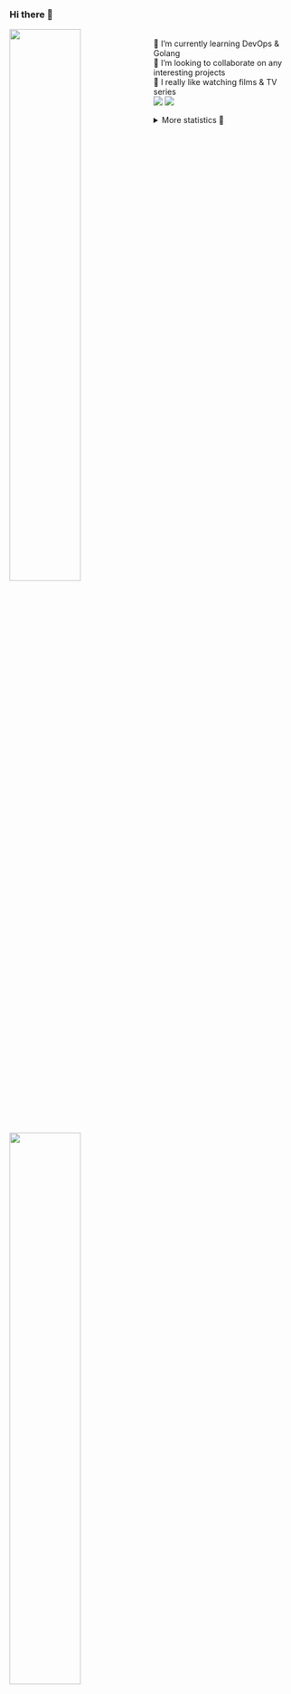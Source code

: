 ### Hi there 👋


[<img align="left" width="50%" src="https://github-readme-stats.vercel.app/api?username=rufusnufus&hide=issues&show_icons=true&count_private=true&theme=transparent&title_color=FF6F40&text_color=FBF9F8&icon_color=F48242&hide_border=true&hide_title=true#gh-dark-mode-only">](https://metrics.lecoq.io/rufusnufus#gh-dark-mode-only)
[<img align="left" width="50%" src="https://github-readme-stats.vercel.app/api?username=rufusnufus&hide=issues&show_icons=true&count_private=true&theme=transparent&title_color=FF6533&text_color=4D4644&icon_color=FF8038&hide_border=true&hide_title=true#gh-light-mode-only">](https://metrics.lecoq.io/rufusnufus#gh-light-mode-only)

<p>
  <br>
  🌱 I’m currently learning DevOps & Golang</br>
  👯 I’m looking to collaborate on any interesting projects</br>
  🎥 I really like watching films & TV series</br>
  <a href="https://linkedin.com/in/rufusnufus"><img src="https://img.shields.io/badge/linkedin-0077B5.svg?style=for-the-badge&logo=linkedin&logoColor=white"/></a>
  <a href="https://t.me/rufusnufus"><img src="https://img.shields.io/badge/-telegram-black?style=for-the-badge&color=blue&logo=telegram"/></a>
</p>

<p text-align="left">
<details>
  <summary>More statistics 👀</summary><br/>

<!--START_SECTION:waka-->
![Code Time](http://img.shields.io/badge/Code%20Time-724%20hrs%2027%20mins-blue)

![Profile Views](http://img.shields.io/badge/Profile%20Views-0-blue)

**I'm an Early 🐤** 

```text
🌞 Morning                16455 commits       ██████░░░░░░░░░░░░░░░░░░░   22.60 % 
🌆 Daytime                42075 commits       ██████████████░░░░░░░░░░░   57.79 % 
🌃 Evening                12849 commits       ████░░░░░░░░░░░░░░░░░░░░░   17.65 % 
🌙 Night                  1428 commits        ░░░░░░░░░░░░░░░░░░░░░░░░░   01.96 % 
```
📅 **I'm Most Productive on Monday** 

```text
Monday                   15621 commits       █████░░░░░░░░░░░░░░░░░░░░   21.46 % 
Tuesday                  13481 commits       █████░░░░░░░░░░░░░░░░░░░░   18.52 % 
Wednesday                15211 commits       █████░░░░░░░░░░░░░░░░░░░░   20.89 % 
Thursday                 14008 commits       █████░░░░░░░░░░░░░░░░░░░░   19.24 % 
Friday                   12304 commits       ████░░░░░░░░░░░░░░░░░░░░░   16.90 % 
Saturday                 1477 commits        █░░░░░░░░░░░░░░░░░░░░░░░░   02.03 % 
Sunday                   705 commits         ░░░░░░░░░░░░░░░░░░░░░░░░░   00.97 % 
```


📊 **This Week I Spent My Time On** 

```text
💬 Programming Languages: 
HCL                      2 hrs 48 mins       ████████████░░░░░░░░░░░░░   48.66 % 
Other                    2 hrs 26 mins       ███████████░░░░░░░░░░░░░░   42.21 % 
Terraform                16 mins             █░░░░░░░░░░░░░░░░░░░░░░░░   04.87 % 
YAML                     12 mins             █░░░░░░░░░░░░░░░░░░░░░░░░   03.69 % 
Git Config               1 min               ░░░░░░░░░░░░░░░░░░░░░░░░░   00.29 % 

🔥 Editors: 
VS Code                  3 hrs 20 mins       ██████████████░░░░░░░░░░░   57.82 % 
iTerm2                   2 hrs 26 mins       ███████████░░░░░░░░░░░░░░   42.18 % 
```

**I Mostly Code in Go** 

```text
Go                       40 repos            █████░░░░░░░░░░░░░░░░░░░░   21.62 % 
Python                   17 repos            ██░░░░░░░░░░░░░░░░░░░░░░░   09.19 % 
Smarty                   12 repos            ██░░░░░░░░░░░░░░░░░░░░░░░   06.49 % 
HCL                      8 repos             █░░░░░░░░░░░░░░░░░░░░░░░░   04.32 % 
Kotlin                   8 repos             █░░░░░░░░░░░░░░░░░░░░░░░░   04.32 % 
```




 Last Updated on 14/03/2024 01:10:00 UTC
<!--END_SECTION:waka-->

</details>
</p>
